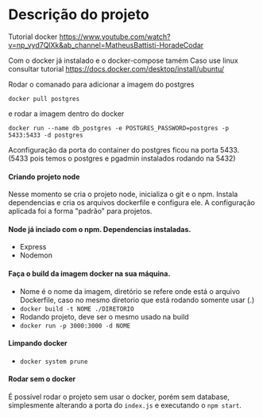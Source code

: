 # Descrição do projeto

Tutorial docker https://www.youtube.com/watch?v=np_vyd7QlXk&ab_channel=MatheusBattisti-HoradeCodar

Com o docker já instalado e o docker-compose tamém
Caso use linux consultar tutorial
https://docs.docker.com/desktop/install/ubuntu/

Rodar o comanado para adicionar a imagem do postgres

```docker pull postgres```

e rodar a imagem dentro do docker

```docker run --name db_postgres -e POSTGRES_PASSWORD=postgres -p 5433:5433 -d postgres```

Aconfiguração da porta do container do postgres ficou na porta 5433.(5433 pois temos o postgres e pgadmin instalados rodando na 5432)


#### Criando projeto node
Nesse momento se cria o projeto node, inicializa o git e o npm. Instala dependencias e cria os arquivos dockerfile e configura ele. 
A configuração aplicada foi a forma "padrão" para projetos.

#### Node já inciado com o npm. Dependencias instaladas.
- Express
- Nodemon

#### Faça o build da imagem docker na sua máquina.
- Nome é o nome da imagem, diretório se refere onde está o arquivo Dockerfile, caso no mesmo diretorio que está rodando somente usar (.)
- ```docker build -t NOME ./DIRETORIO```
- Rodando projeto, deve ser o mesmo usado na build
- ```docker run -p 3000:3000 -d NOME```

#### Limpando docker
- ```docker system prune```


#### Rodar sem o docker
 É possível rodar o projeto sem usar o docker, porém sem database, simplesmente alterando a porta do `index.js` e executando o `npm start`.